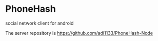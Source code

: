 PhoneHash
=========

social network client for android

The server repository is https://github.com/adi1133/PhoneHash-Node
